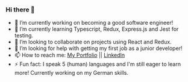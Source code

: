 ### Hi there 👋


- 🔭 I’m currently working on becoming a good software engineer!
- 🌱 I’m currently learning Typescript, Redux, Express.js and Jest for testing.
- 👯 I’m looking to collaborate on projects using React and Redux.
- 🤔 I’m looking for help with getting my first job as a junior developer!
- 📫 How to reach me: [My Portfolio](https://wangsamu.com) || [LinkedIn](https://linkedin.com/in/wangsamu)
- ⚡ Fun fact: I speak 5 (human) languages and I'm still eager to learn more! Currently working on my German skills.

